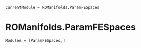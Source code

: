 ```@meta
CurrentModule = ROManifolds.ParamFESpaces
```

# ROManifolds.ParamFESpaces 

```@autodocs
Modules = [ParamFESpaces,]
```